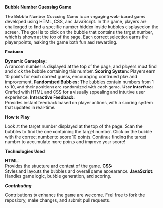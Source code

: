 **Bubble Number Guessing Game**

The Bubble Number Guessing Game is an engaging web-based game developed using HTML, CSS, and JavaScript. In this game, players are challenged to find a specific number hidden inside bubbles displayed on the screen. The goal is to click on the bubble that contains the target number, which is shown at the top of the page. Each correct selection earns the player points, making the game both fun and rewarding.

**Features**

**Dynamic Gameplay:**  
A random number is displayed at the top of the page, and players must find and click the bubble containing this number.
**Scoring System**:
Players earn 10 points for each correct guess, encouraging continued play and improvement.
**Randomized Bubbles:**
The bubbles contain numbers from 1 to 10, and their positions are randomized with each game.
**User Interface:**   
Crafted with HTML and CSS for a visually appealing and intuitive user experience.
**Interactive Feedback:**  
Provides instant feedback based on player actions, with a scoring system that updates in real-time.

**How to Play**

Look at the target number displayed at the top of the page.
Scan the bubbles to find the one containing the target number.
Click on the bubble with the correct number to score 10 points.
Continue finding the target number to accumulate more points and improve your score!

**Technologies Used**

**HTML:**   
Provides the structure and content of the game.
**CSS:**  
Styles and layouts the bubbles and overall game appearance.
**JavaScript:** 
Handles game logic, bubble generation, and scoring.

_**Contributing**_

Contributions to enhance the game are welcome. 
Feel free to fork the repository, make changes, and submit pull requests.
